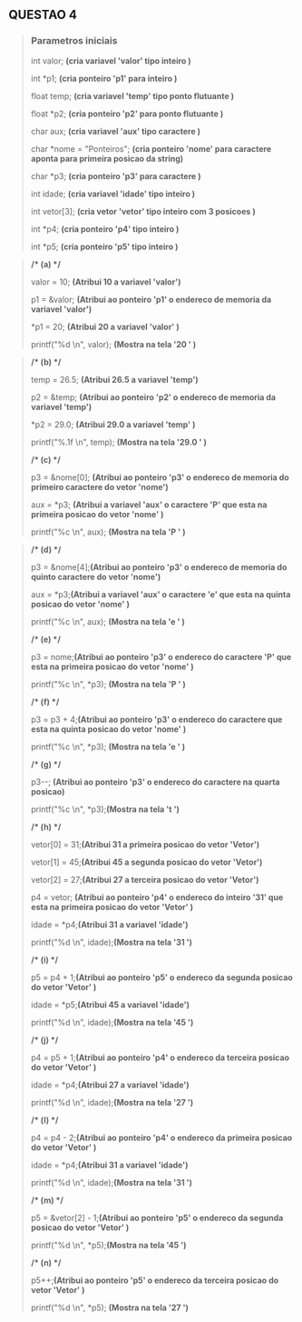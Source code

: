 ## QUESTAO 4

>### Parametros iniciais
>
>int valor; __(cria variavel 'valor' tipo inteiro )__
>
>int *p1; __(cria ponteiro 'p1' para inteiro )__
>
>float temp; __(cria variavel 'temp' tipo ponto flutuante )__
>
>float *p2; __(cria ponteiro 'p2' para ponto flutuante )__
>
>char aux; __(cria variavel 'aux' tipo caractere )__
>
>char *nome = "Ponteiros"; __(cria ponteiro 'nome' para caractere aponta para primeira posicao da string)__
>
>char *p3; __(cria ponteiro 'p3' para caractere )__
>
>int idade; __(cria variavel 'idade' tipo inteiro )__
>
>int vetor[3]; __(cria vetor 'vetor' tipo inteiro com 3 posicoes )__
>
>int *p4; __(cria ponteiro 'p4' tipo inteiro )__
>
>int *p5; __(cria ponteiro 'p5' tipo inteiro )__

> __/* (a) */__
>
> valor = 10; __(Atribui 10 a variavel 'valor')__
>
> p1 = &valor; __(Atribui ao ponteiro 'p1' o endereco de memoria da variavel 'valor')__
>
> *p1 = 20; __(Atribui 20 a variavel 'valor' )__
>
> printf("%d \n", valor); __(Mostra na tela '20 ' )__
>
 
> __/* (b) */__
>
> temp = 26.5; __(Atribui 26.5 a variavel 'temp')__
>
> p2 = &temp; __(Atribui ao ponteiro 'p2' o endereco de memoria da variavel 'temp')__
>
> *p2 = 29.0; __(Atribui 29.0 a variavel 'temp' )__
>
> printf("%.1f \n", temp); __(Mostra na tela '29.0 ' )__
>
>
> __/* (c) */__
>
> p3 = &nome[0]; __(Atribui ao ponteiro 'p3' o endereco de memoria do primeiro caractere do vetor 'nome')__
>
> aux = *p3; __(Atribui a variavel 'aux' o caractere 'P' que esta na primeira posicao do vetor 'nome' )__
>
> printf("%c \n", aux); __(Mostra na tela 'P ' )__

>__/* (d) */__
>
>p3 = &nome[4];__(Atribui ao ponteiro 'p3' o endereco de memoria do quinto caractere do vetor 'nome')__
>
>aux = *p3;__(Atribui a variavel 'aux' o caractere 'e' que esta na quinta posicao do vetor 'nome' )__
>
>printf("%c \n", aux); __(Mostra na tela 'e ' )__
>
>__/* (e) */__
>
>p3 = nome;__(Atribui ao ponteiro 'p3' o endereco do caractere 'P' que esta na primeira posicao do vetor 'nome'  )__
>
>printf("%c \n", *p3); __(Mostra na tela 'P ' )__
>
>__/* (f) */__
>
>p3 = p3 + 4;__(Atribui ao ponteiro 'p3' o endereco do caractere que esta na quinta posicao do vetor 'nome'  )__
>
>printf("%c \n", *p3); __(Mostra na tela 'e ' )__
>
>__/* (g) */__
>
>p3--; __(Atribui ao ponteiro 'p3' o endereco do caractere na quarta posicao)__
>
>printf("%c \n", *p3);__(Mostra na tela 't ')__
>
>__/* (h) */__
>
>vetor[0] = 31;__(Atribui 31 a primeira posicao do vetor 'Vetor')__
>
>vetor[1] = 45;__(Atribui 45 a segunda posicao do vetor 'Vetor')__
>
>vetor[2] = 27;__(Atribui 27 a terceira posicao do vetor 'Vetor')__
>
>p4 = vetor; __(Atribui ao ponteiro 'p4' o endereco do inteiro '31' que esta na primeira posicao do vetor 'Vetor'  )__
>
>idade = *p4;__(Atribui 31 a variavel 'idade')__
>
>printf("%d \n", idade);__(Mostra na tela '31 ')__
>
>__/* (i) */__
>
>p5 = p4 + 1;__(Atribui ao ponteiro 'p5' o endereco da segunda posicao do vetor 'Vetor'  )__
>
>idade = *p5;__(Atribui 45 a variavel 'idade')__
>
>printf("%d \n", idade);__(Mostra na tela '45 ')__
>
>__/* (j) */__
>
>p4 = p5 + 1;__(Atribui ao ponteiro 'p4' o endereco da terceira posicao do vetor 'Vetor'  )__
>
>idade = *p4;__(Atribui 27 a variavel 'idade')__
>
>printf("%d \n", idade);__(Mostra na tela '27 ')__
>
>__/* (l) */__
>
>p4 = p4 - 2;__(Atribui ao ponteiro 'p4' o endereco da primeira posicao do vetor 'Vetor'  )__
>
>idade = *p4;__(Atribui 31 a variavel 'idade')__
>
>printf("%d \n", idade);__(Mostra na tela '31 ')__
>
>__/* (m) */__
>
>p5 = &vetor[2] - 1;__(Atribui ao ponteiro 'p5' o endereco da segunda posicao do vetor 'Vetor'  )__
>
>printf("%d \n", *p5);__(Mostra na tela '45 ')__
>
>__/* (n) */__
>
>p5++;__(Atribui ao ponteiro 'p5' o endereco da terceira posicao do vetor 'Vetor'  )__
>
>printf("%d \n", *p5); __(Mostra na tela '27 ')__

